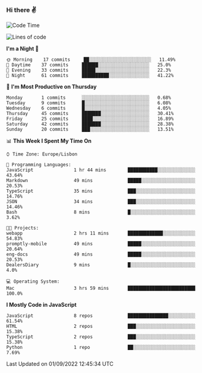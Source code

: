 ### Hi there :v:

<!--
**eusebioaddsilva/eusebioaddsilva** is a ✨ _special_ ✨ repository because its `README.md` (this file) appears on your GitHub profile.

<!--START_SECTION:waka-->
![Code Time](http://img.shields.io/badge/Code%20Time-29%20hrs%2040%20mins-blue)

![Lines of code](https://img.shields.io/badge/From%20Hello%20World%20I%27ve%20Written-642%20Thousand%20lines%20of%20code-blue)

**I'm a Night 🦉** 

```text
🌞 Morning    17 commits     ██░░░░░░░░░░░░░░░░░░░░░░░   11.49% 
🌆 Daytime    37 commits     ██████░░░░░░░░░░░░░░░░░░░   25.0% 
🌃 Evening    33 commits     █████░░░░░░░░░░░░░░░░░░░░   22.3% 
🌙 Night      61 commits     ██████████░░░░░░░░░░░░░░░   41.22%

```
📅 **I'm Most Productive on Thursday** 

```text
Monday       1 commits      ░░░░░░░░░░░░░░░░░░░░░░░░░   0.68% 
Tuesday      9 commits      █░░░░░░░░░░░░░░░░░░░░░░░░   6.08% 
Wednesday    6 commits      █░░░░░░░░░░░░░░░░░░░░░░░░   4.05% 
Thursday     45 commits     ███████░░░░░░░░░░░░░░░░░░   30.41% 
Friday       25 commits     ████░░░░░░░░░░░░░░░░░░░░░   16.89% 
Saturday     42 commits     ███████░░░░░░░░░░░░░░░░░░   28.38% 
Sunday       20 commits     ███░░░░░░░░░░░░░░░░░░░░░░   13.51%

```


📊 **This Week I Spent My Time On** 

```text
⌚︎ Time Zone: Europe/Lisbon

💬 Programming Languages: 
JavaScript               1 hr 44 mins        ███████████░░░░░░░░░░░░░░   43.64% 
Markdown                 49 mins             █████░░░░░░░░░░░░░░░░░░░░   20.53% 
TypeScript               35 mins             ███░░░░░░░░░░░░░░░░░░░░░░   14.76% 
JSON                     34 mins             ███░░░░░░░░░░░░░░░░░░░░░░   14.46% 
Bash                     8 mins              █░░░░░░░░░░░░░░░░░░░░░░░░   3.62%

🐱‍💻 Projects: 
webapp                   2 hrs 11 mins       █████████████░░░░░░░░░░░░   54.83% 
promptly-mobile          49 mins             █████░░░░░░░░░░░░░░░░░░░░   20.64% 
eng-docs                 49 mins             █████░░░░░░░░░░░░░░░░░░░░   20.53% 
DealersDiary             9 mins              █░░░░░░░░░░░░░░░░░░░░░░░░   4.0%

💻 Operating System: 
Mac                      3 hrs 59 mins       █████████████████████████   100.0%

```

**I Mostly Code in JavaScript** 

```text
JavaScript               8 repos             ███████████████░░░░░░░░░░   61.54% 
HTML                     2 repos             ███░░░░░░░░░░░░░░░░░░░░░░   15.38% 
TypeScript               2 repos             ███░░░░░░░░░░░░░░░░░░░░░░   15.38% 
Python                   1 repo              ██░░░░░░░░░░░░░░░░░░░░░░░   7.69%

```



 Last Updated on 01/09/2022 12:45:34 UTC
<!--END_SECTION:waka-->
